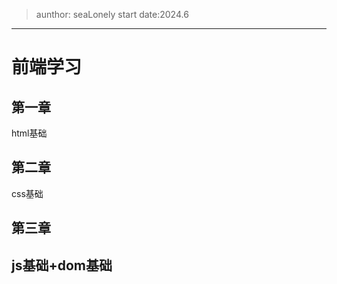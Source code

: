 > aunthor: seaLonely
> start date:2024.6
---
# 前端学习
## 第一章
html基础
## 第二章
css基础
## 第三章
js基础+dom基础
---
